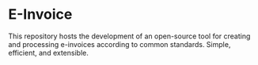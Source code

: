 # E-Invoice
This repository hosts the development of an open-source tool for creating and processing e-invoices according to common standards. Simple, efficient, and extensible.
